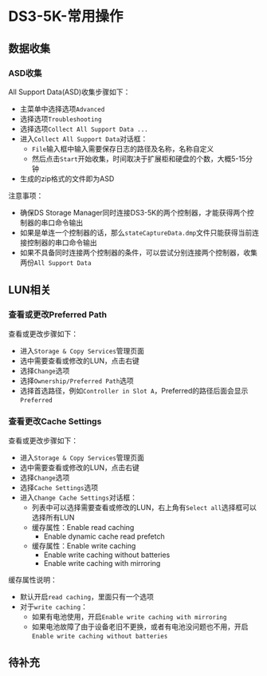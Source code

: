# DS3-5K-常用操作
## 数据收集
### ASD收集
All Support Data(ASD)收集步骤如下：
- 主菜单中选择选项`Advanced`
- 选择选项`Troubleshooting`
- 选择选项`Collect All Support Data ...`
- 进入`Collect All Support Data`对话框：
  - `File`输入框中输入需要保存日志的路径及名称，名称自定义
  - 然后点击`Start`开始收集，时间取决于扩展柜和硬盘的个数，大概5-15分钟
- 生成的zip格式的文件即为ASD

注意事项：
- 确保DS Storage Manager同时连接DS3-5K的两个控制器，才能获得两个控制器的串口命令输出
- 如果是单连一个控制器的话，那么`stateCaptureData.dmp`文件只能获得当前连接控制器的串口命令输出
- 如果不具备同时连接两个控制器的条件，可以尝试分别连接两个控制器，收集两份`All Support Data`

## LUN相关
### 查看或更改Preferred Path
查看或更改步骤如下：
- 进入`Storage & Copy Services`管理页面
- 选中需要查看或修改的LUN，点击右键
- 选择`Change`选项
- 选择`Ownership/Preferred Path`选项
- 选择首选路径，例如`Controller in Slot A`，Preferred的路径后面会显示`Preferred`

### 查看更改Cache Settings
查看或更改步骤如下：
- 进入`Storage & Copy Services`管理页面
- 选中需要查看或修改的LUN，点击右键
- 选择`Change`选项
- 选择`Cache Settings`选项
- 进入`Change Cache Settings`对话框：
  - 列表中可以选择需要查看或修改的LUN，右上角有`Select all`选择框可以选择所有LUN
  - 缓存属性：Enable read caching
    - Enable dynamic cache read prefetch
  - 缓存属性：Enable write caching
    - Enable write caching without batteries
    - Enable write caching with mirroring

缓存属性说明：
- 默认开启`read caching`，里面只有一个选项
- 对于`write caching`：
  - 如果有电池使用，开启`Enable write caching with mirroring`
  - 如果电池故障了由于设备老旧不更换，或者有电池没问题也不用，开启`Enable write caching without batteries`

## 待补充